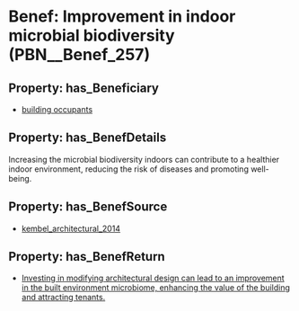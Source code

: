 # Benef: __Improvement in indoor microbial biodiversity__ (PBN__Benef_257)

## Property: has_Beneficiary

* [building occupants](../Stakeholder/PBN__Stakeholder_97)

## Property: has_BenefDetails

Increasing the microbial biodiversity indoors can contribute to a healthier indoor environment, reducing the risk of diseases and promoting well-being.

## Property: has_BenefSource

* [kembel_architectural_2014](../Article/PBN__Article_52)

## Property: has_BenefReturn

* [Investing in modifying architectural design can lead to an improvement in the built environment microbiome, enhancing the value of the building and attracting tenants.](../BenefReturn/PBN__BenefReturn_269)

